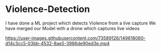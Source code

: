 # Violence-Detection
I have done a ML project which detects Violence from a live capture
We have merged our Model with a drone which captures live videos 


https://user-images.githubusercontent.com/73589126/149618060-d14c3cc5-03bb-4532-8ae5-3986de90ed3e.mp4

